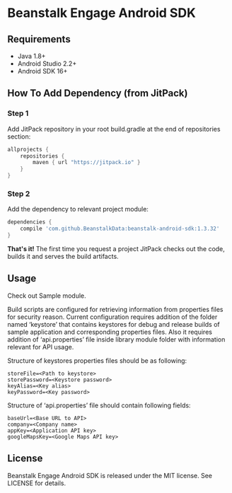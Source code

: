 # Beanstalk Engage Android SDK


## Requirements

- Java 1.8+
- Android Studio 2.2+
- Android SDK 16+

## How To Add Dependency (from JitPack)

### Step 1

Add JitPack repository in your root build.gradle at the end of repositories section:

```groovy
allprojects {
    repositories {
        maven { url "https://jitpack.io" }
    }
}
```

### Step 2

Add the dependency to relevant project module:

```groovy
dependencies {
    compile 'com.github.BeanstalkData:beanstalk-android-sdk:1.3.32'
}
```

**That's it!** The first time you request a project JitPack checks out the code, builds it and serves the build artifacts.

## Usage

Check out Sample module.

Build scripts are configured for retrieving information from properties files for security reason. Current configuration requires addition of the folder named ‘keystore’ that contains keystores for debug and release builds of sample application and corresponding properties files. Also it requires addition of ‘api.properties’ file inside library module folder with information relevant for API usage.

Structure of keystores properties files should be as following:

```
storeFile=<Path to keystore>
storePassword=<Keystore password>
keyAlias=<Key alias>
keyPassword=<Key password>
```

Structure of ‘api.properties’ file should contain following fields:

```
baseUrl=<Base URL to API>
company=<Company name>
appKey=<Application API key>
googleMapsKey=<Google Maps API key>
```

## License

Beanstalk Engage Android SDK is released under the MIT license. See LICENSE for details.
